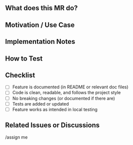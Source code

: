 ## What does this MR do?

<!--
Briefly describe the feature this merge request implements.
What problem does it solve or what new capability does it add?
-->

## Motivation / Use Case

<!--
Why is this feature useful or necessary?
Provide the reasoning or problem it addresses.
Link to a related issue if one exists.
-->

## Implementation Notes

<!--
Summarize the key technical details:
- What approach did you take?
- Are there any design decisions worth noting?
- Any breaking changes or backward compatibility concerns?
-->

## How to Test

<!--
Include setup steps, commands to run, or test scenarios so reviewers can test the feature locally.

Example:
1. Pull this branch.
2. Run `python main.py --mode demo`
3. Confirm that new feature X works as expected.
-->

## Checklist

- [ ] Feature is documented (in README or relevant doc files)
- [ ] Code is clean, readable, and follows the project style
- [ ] No breaking changes (or documented if there are)
- [ ] Tests are added or updated
- [ ] Feature works as intended in local testing

## Related Issues or Discussions

<!--
Link to related issues, feature requests, or discussions.
Example: "Closes #45" or "Implements part of #22"
-->

/assign me
